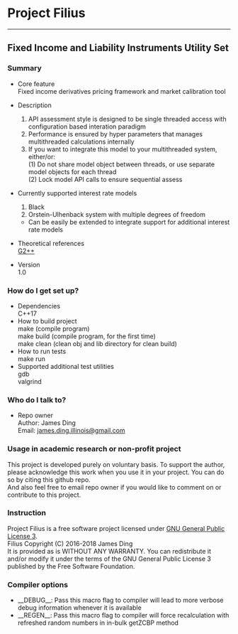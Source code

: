 # Project Filius #
----

## Fixed Income and Liability Instruments Utility Set ##

### Summary ###

* Core feature  
	Fixed income derivatives pricing framework and market calibration tool

* Description  
    1. API assessment style is designed to be single threaded access with configuration based interation paradigm
    2. Performance is ensured by hyper parameters that manages multithreaded calculations internally  
    3. If you want to integrate this model to your multithreaded system, either/or:  
        (1) Do not share model object between threads, or use separate model objects for each thread   
        (2) Lock model API calls to ensure sequential assess

* Currently supported interest rate models  
    1. Black  
    2. Orstein-Ulhenback system with multiple degrees of freedom  
    * Can be easily be extended to integrate support for additional interest rate models  

* Theoretical references  
    [G2++](http://www.dm.unibo.it/~pascucci/web/Ricerca/PDF/difra.pdf)

* Version  
	1.0

### How do I get set up? ###

* Dependencies  
    C++17
* How to build project  
    make (compile program)  
    make build (compile program, for the first time)  
    make clean (clean obj and lib directory for clean build)
* How to run tests  
    make run
* Supported additional test utilities  
    gdb  
    valgrind

### Who do I talk to? ###

* Repo owner  
	Author: James Ding  
    Email: james.ding.illinois@gmail.com

### Usage in academic research or non-profit project ###

This project is developed purely on voluntary basis.
To support the author, please acknowledge this work when you use it in your project.
You can do so by citing this github repo.  
And also feel free to email repo owner if you would like to comment on or contribute to this project.

### Instruction ###

Project Filius is a free software project licensed under [GNU General Public License 3](LICENSE).  
Filius  Copyright (C) 2016-2018  James Ding  
It is provided as is WITHOUT ANY WARRANTY.
You can redistribute it and/or modify it under the terms of the GNU General Public License 3 published by the Free Software Foundation.

### Compiler options ###
* \_\_DEBUG\_\_: Pass this macro flag to compiler will lead to more verbose debug information whenever it is available
* \_\_REGEN\_\_: Pass this macro flag to compiler will force recalculation with refreshed random numbers in in-bulk getZCBP method
